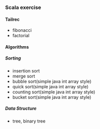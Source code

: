 ### Scala exercise

#### Tailrec
- fibonacci
- factorial

#### Algorithms
##### Sorting
- insertion sort
- merge sort
- bubble sort(simple java int array style)
- quick sort(simple java int array style)
- counting sort(simple java int array style)
- bucket sort(simple java int array style)

##### Data Structure
- tree, binary tree